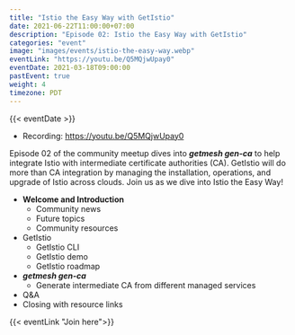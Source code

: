 ```yaml
---
title: "Istio the Easy Way with GetIstio"
date: 2021-06-22T11:00:00+07:00
description: "Episode 02: Istio the Easy Way with GetIstio"
categories: "event"
image: "images/events/istio-the-easy-way.webp"
eventLink: "https://youtu.be/Q5MQjwUpay0"
eventDate: 2021-03-18T09:00:00
pastEvent: true
weight: 4
timezone: PDT
---
```

{{< eventDate >}}

- Recording: <https://youtu.be/Q5MQjwUpay0>

Episode 02 of the community meetup dives into _**getmesh gen-ca**_ to help integrate Istio with intermediate certificate authorities (CA). GetIstio will do more than CA integration by managing the installation, operations, and upgrade of Istio across clouds. Join us as we dive into Istio the Easy Way!

* **Welcome and Introduction**
    + Community news
    + Future topics
    + Community resources
* GetIstio
  + GetIstio CLI
  + GetIstio demo
  + GetIstio roadmap
* _**getmesh gen-ca**_
  + Generate intermediate CA from different managed services
* Q&A
* Closing with resource links

{{< eventLink "Join here">}}